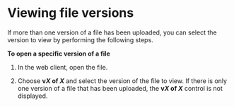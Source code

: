 # Viewing file versions<a name="client_file_versions"></a>

If more than one version of a file has been uploaded, you can select the version to view by performing the following steps\.

**To open a specific version of a file**

1. In the web client, open the file\.

1. Choose **v*X* of *X*** and select the version of the file to view\. If there is only one version of a file that has been uploaded, the **v*X* of *X*** control is not displayed\.